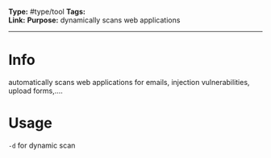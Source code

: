 **Type:** #type/tool
**Tags:**  
**Link:** 
**Purpose:** dynamically scans web applications

---
# Info
automatically scans web applications for emails, injection vulnerabilities, upload forms,....
# Usage
`-d` for dynamic scan


